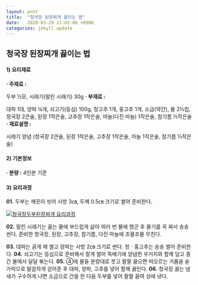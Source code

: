 ```yaml
---
layout: post
title:  "청국장 된장찌개 끓이는 법"
date:   2020-03-29 11:02:06 +0900
categories: jekyll update
---
```




##  청국장 된장찌개 끓이는 법

#### 1) 요리재료

**· 주재료 :** 

두부 ½모, 시래기(말린 시래기) 30g **· 부재료 :** 

대파 1대, 양파 ¼개, 쇠고기(등심) 100g, 청고추 1개, 홍고추 1개, 소금(약간), 물 2½컵, 청국장 2큰술, 된장 1작은술, 고추장 1작은술, 마늘(다진 마늘) 1작은술, 참기름 ½작은술
 **· 재료설명 :** 

시래기 양념 (청국장 2큰술, 된장 1작은술, 고추장 1작은술, 마늘 1작은술, 참기름 ½작은술)

####  2) 기본정보

**· 분량 :** 4인분 기준



####  3) 요리과정

**01.** 두부는 깨끗이 씻어 사방 3㎝, 두께 0.5㎝ 크기로 썰어 준비한다.



[![청국장두부된장찌개 요리과정](https://dbscthumb-phinf.pstatic.net/2756_000_1/20131108220355199_PUZXIZVNG.jpg/mbr_435_i2.jpg?type=w224_fst_n&wm=Y)](https://terms.naver.com/imageDetail.nhn?docId=1989312&imageUrl=https%3A%2F%2Fdbscthumb-phinf.pstatic.net%2F2756_000_1%2F20131108220355199_PUZXIZVNG.jpg%2Fmbr_435_i2.jpg%3Ftype%3Dm4500_4500_fst_n%26wm%3DY)

**02.** 말린 시래기는 끓는 물에 부드럽게 삶아 여러 번 물에 헹군 후 물기를 꼭 짜서 송송 썬다. 준비한 청국장, 된장, 고추장, 참기름, 다진 마늘에 조물조물 무친다.

**03.** 대파는 굵게 채 썰고 양파는 사방 2㎝ 크기로 썬다. 청ㆍ홍고추는 송송 썰어 준비한다.
 **04.** 쇠고기는 등심으로 준비해서 잘게 썰어 뚝배기에 양념한 우거지와 함께 담고 중간 불에서 달달 볶는다.
 **05.** ④에 물을 분량대로 붓고 팔팔 끓으면 떠오르는 거품을 숟가락으로 말끔하게 걷어준 후 대파, 양파, 고추를 넣어 함께 끓인다.
 **06.** 청국장 끓는 냄새가 구수하게 나면 소금으로 간을 한 다음 두부를 넣어 팔팔 끓여 상에 낸다.

